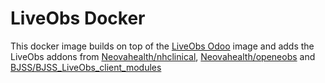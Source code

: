 # LiveObs Docker
This docker image builds on top of the [LiveObs Odoo](https://github.com/bjss/liveobs-odoo-docker)
image and adds the LiveObs addons from [Neovahealth/nhclinical](https://github.com/NeovaHealth/nhclinical),
[Neovahealth/openeobs](https://github.com/NeovaHealth/openeobs) and [BJSS/BJSS_LiveObs_client_modules](https://github.com/BJSS/BJSS_LiveObs_client_modules)
